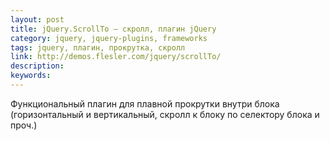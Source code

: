 ```yaml
---
layout: post
title: jQuery.ScrollTo — скролл, плагин jQuery
category: jquery, jquery-plugins, frameworks
tags: jquery, плагин, прокрутка, скролл
link: http://demos.flesler.com/jquery/scrollTo/
description:
keywords:
---
```


<p>Функциональный плагин для плавной прокрутки внутри блока (горизонтальный и вертикальный, скролл к блоку по селектору блока и проч.)</p>
